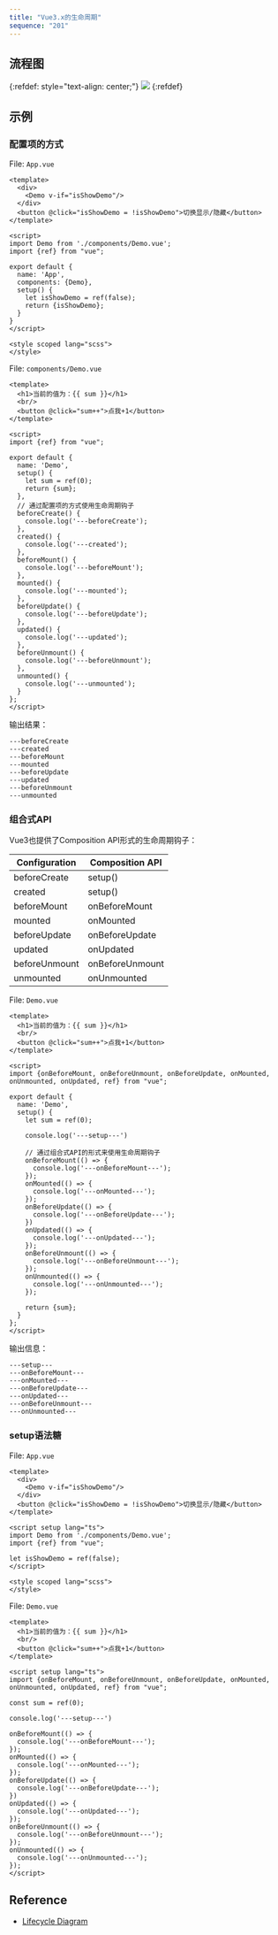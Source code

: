 ```yaml
---
title: "Vue3.x的生命周期"
sequence: "201"
---
```


## 流程图

{:refdef: style="text-align: center;"}
![](/assets/images/front-end/vue3/vue3-lifecycle.png)
{:refdef}

## 示例

### 配置项的方式

File: `App.vue`

```text
<template>
  <div>
    <Demo v-if="isShowDemo"/>
  </div>
  <button @click="isShowDemo = !isShowDemo">切换显示/隐藏</button>
</template>

<script>
import Demo from './components/Demo.vue';
import {ref} from "vue";

export default {
  name: 'App',
  components: {Demo},
  setup() {
    let isShowDemo = ref(false);
    return {isShowDemo};
  }
}
</script>

<style scoped lang="scss">
</style>
```

File: `components/Demo.vue`

```text
<template>
  <h1>当前的值为：{{ sum }}</h1>
  <br/>
  <button @click="sum++">点我+1</button>
</template>

<script>
import {ref} from "vue";

export default {
  name: 'Demo',
  setup() {
    let sum = ref(0);
    return {sum};
  },
  // 通过配置项的方式使用生命周期钩子
  beforeCreate() {
    console.log('---beforeCreate');
  },
  created() {
    console.log('---created');
  },
  beforeMount() {
    console.log('---beforeMount');
  },
  mounted() {
    console.log('---mounted');
  },
  beforeUpdate() {
    console.log('---beforeUpdate');
  },
  updated() {
    console.log('---updated');
  },
  beforeUnmount() {
    console.log('---beforeUnmount');
  },
  unmounted() {
    console.log('---unmounted');
  }
};
</script>
```

输出结果：

```text
---beforeCreate
---created
---beforeMount
---mounted
---beforeUpdate
---updated
---beforeUnmount
---unmounted
```

### 组合式API

Vue3也提供了Composition API形式的生命周期钩子：

| Configuration | Composition API |
|---------------|-----------------|
| beforeCreate  | setup()         |
| created       | setup()         |
| beforeMount   | onBeforeMount   |
| mounted       | onMounted       |
| beforeUpdate  | onBeforeUpdate  |
| updated       | onUpdated       |
| beforeUnmount | onBeforeUnmount |
| unmounted     | onUnmounted     |

File: `Demo.vue`

```text
<template>
  <h1>当前的值为：{{ sum }}</h1>
  <br/>
  <button @click="sum++">点我+1</button>
</template>

<script>
import {onBeforeMount, onBeforeUnmount, onBeforeUpdate, onMounted, onUnmounted, onUpdated, ref} from "vue";

export default {
  name: 'Demo',
  setup() {
    let sum = ref(0);

    console.log('---setup---')

    // 通过组合式API的形式来使用生命周期钩子
    onBeforeMount(() => {
      console.log('---onBeforeMount---');
    });
    onMounted(() => {
      console.log('---onMounted---');
    });
    onBeforeUpdate(() => {
      console.log('---onBeforeUpdate---');
    })
    onUpdated(() => {
      console.log('---onUpdated---');
    });
    onBeforeUnmount(() => {
      console.log('---onBeforeUnmount---');
    });
    onUnmounted(() => {
      console.log('---onUnmounted---');
    });

    return {sum};
  }
};
</script>
```

输出信息：

```text
---setup---
---onBeforeMount---
---onMounted---
---onBeforeUpdate---
---onUpdated---
---onBeforeUnmount---
---onUnmounted---
```

### setup语法糖

File: `App.vue`

```text
<template>
  <div>
    <Demo v-if="isShowDemo"/>
  </div>
  <button @click="isShowDemo = !isShowDemo">切换显示/隐藏</button>
</template>

<script setup lang="ts">
import Demo from './components/Demo.vue';
import {ref} from "vue";

let isShowDemo = ref(false);
</script>

<style scoped lang="scss">
</style>
```

File: `Demo.vue`

```text
<template>
  <h1>当前的值为：{{ sum }}</h1>
  <br/>
  <button @click="sum++">点我+1</button>
</template>

<script setup lang="ts">
import {onBeforeMount, onBeforeUnmount, onBeforeUpdate, onMounted, onUnmounted, onUpdated, ref} from "vue";

const sum = ref(0);

console.log('---setup---')

onBeforeMount(() => {
  console.log('---onBeforeMount---');
});
onMounted(() => {
  console.log('---onMounted---');
});
onBeforeUpdate(() => {
  console.log('---onBeforeUpdate---');
})
onUpdated(() => {
  console.log('---onUpdated---');
});
onBeforeUnmount(() => {
  console.log('---onBeforeUnmount---');
});
onUnmounted(() => {
  console.log('---onUnmounted---');
});
</script>
```

## Reference

- [Lifecycle Diagram](https://vuejs.org/guide/essentials/lifecycle.html#lifecycle-diagram)
